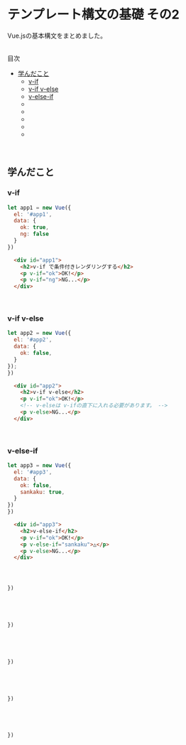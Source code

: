 # テンプレート構文の基礎 その2
Vue.jsの基本構文をまとめました。  
<br>

<!-- START doctoc generated TOC please keep comment here to allow auto update -->
<!-- DON'T EDIT THIS SECTION, INSTEAD RE-RUN doctoc TO UPDATE -->
目次

- [学んだこと](#%E5%AD%A6%E3%82%93%E3%81%A0%E3%81%93%E3%81%A8)
  - [v-if](#v-if)
  - [v-if v-else](#v-if-v-else)
  - [v-else-if](#v-else-if)
  - [](#)
  - [](#-1)
  - [](#-2)
  - [](#-3)
  - [](#-4)

<!-- END doctoc generated TOC please keep comment here to allow auto update -->
<br>


## 学んだこと
### v-if
```javascript
let app1 = new Vue({
  el: '#app1',
  data: {
    ok: true,
    ng: false
  }
})
```
```html
  <div id="app1">
    <h2>v-if で条件付きレンダリングする</h2>
    <p v-if="ok">OK!</p>
    <p v-if="ng">NG...</p>
  </div>
```
<br>

### v-if v-else
```javascript
let app2 = new Vue({
  el: '#app2',
  data: {
    ok: false,
  }
});
})
```
```html
  <div id="app2">
    <h2>v-if v-else</h2>
    <p v-if="ok">OK!</p>
    <!-- v-elseは v-ifの直下に入れる必要があります。 -->
    <p v-else>NG...</p>
  </div>
```
<br>

### v-else-if
```javascript
let app3 = new Vue({
  el: '#app3',
  data: {
    ok: false,
    sankaku: true,
  }
})
})
```
```html
  <div id="app3">
    <h2>v-else-if</h2>
    <p v-if="ok">OK!</p>
    <p v-else-if="sankaku">△</p>
    <p v-else>NG...</p>
  </div>
```
<br>

### 
```javascript
})
```
```html
```
<br>

### 
```javascript
})
```
```html
```
<br>

### 
```javascript
})
```
```html
```
<br>

### 
```javascript
})
```
```html
```
<br>

### 
```javascript
})
```
```html
```
<br>
